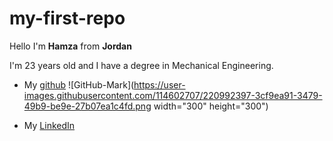 # my-first-repo
Hello I'm **Hamza**  from __Jordan__

I'm 23 years old and I have a degree in Mechanical Engineering.

+ My [github](https://github.com/Dawahreh) ![GitHub-Mark](https://user-images.githubusercontent.com/114602707/220992397-3cf9ea91-3479-49b9-be9e-27b07ea1c4fd.png width="300" height="300")
 


+ My [LinkedIn](https://www.linkedin.com/in/hamzeh-dawahreh-6822781b8/) 
